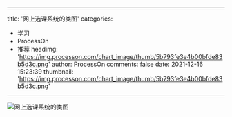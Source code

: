 
---
title: '网上选课系统的类图'
categories: 
 - 学习
 - ProcessOn
 - 推荐
headimg: 'https://img.processon.com/chart_image/thumb/5b793fe3e4b00bfde83b5d3c.png'
author: ProcessOn
comments: false
date: 2021-12-16 15:23:39
thumbnail: 'https://img.processon.com/chart_image/thumb/5b793fe3e4b00bfde83b5d3c.png'
---

<div>   
<img class="thumb" alt="网上选课系统的类图" src="https://img.processon.com/chart_image/thumb/5b793fe3e4b00bfde83b5d3c.png" referrerpolicy="no-referrer">
<p></p>  
</div>
            